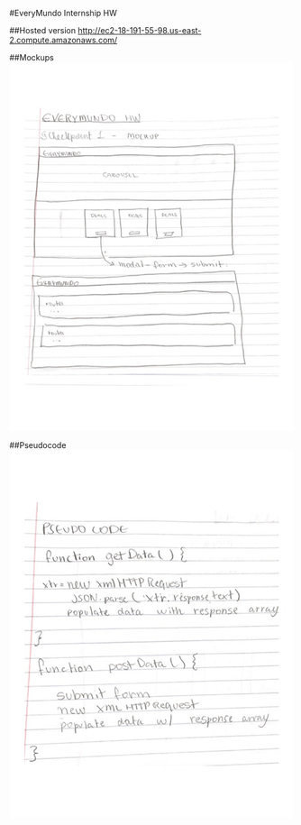 #EveryMundo Internship HW

##Hosted version
http://ec2-18-191-55-98.us-east-2.compute.amazonaws.com/

##Mockups
![ERD](images/img1.png)

##Pseudocode
![ERD](images/img2.png)
